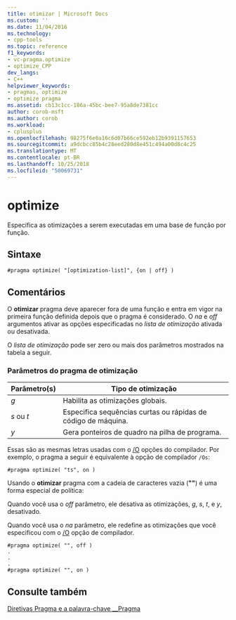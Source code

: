 ```yaml
---
title: otimizar | Microsoft Docs
ms.custom: ''
ms.date: 11/04/2016
ms.technology:
- cpp-tools
ms.topic: reference
f1_keywords:
- vc-pragma.optimize
- optimize_CPP
dev_langs:
- C++
helpviewer_keywords:
- pragmas, optimize
- optimize pragma
ms.assetid: cb13c1cc-186a-45bc-bee7-95a8de7381cc
author: corob-msft
ms.author: corob
ms.workload:
- cplusplus
ms.openlocfilehash: 98275f6e0a16c6d07b66ce592eb12b9391157653
ms.sourcegitcommit: a9dcbcc85b4c28eed280d8e451c494a00d8c4c25
ms.translationtype: MT
ms.contentlocale: pt-BR
ms.lasthandoff: 10/25/2018
ms.locfileid: "50069731"
---
```

# <a name="optimize"></a>optimize

Especifica as otimizações a serem executadas em uma base de função por função.

## <a name="syntax"></a>Sintaxe

```
#pragma optimize( "[optimization-list]", {on | off} )
```

## <a name="remarks"></a>Comentários

O **otimizar** pragma deve aparecer fora de uma função e entra em vigor na primeira função definida depois que o pragma é considerado. O *na* e *off* argumentos ativar as opções especificadas no *lista de otimização* ativada ou desativada.

O *lista de otimização* pode ser zero ou mais dos parâmetros mostrados na tabela a seguir.

### <a name="parameters-of-the-optimize-pragma"></a>Parâmetros do pragma de otimização

|Parâmetro(s)|Tipo de otimização|
|--------------------|--------------------------|
|*g*|Habilita as otimizações globais.|
|*s* ou *t*|Especifica sequências curtas ou rápidas de código de máquina.|
|*y*|Gera ponteiros de quadro na pilha de programa.|

Essas são as mesmas letras usadas com o [/O](../build/reference/o-options-optimize-code.md) opções do compilador. Por exemplo, o pragma a seguir é equivalente à opção de compilador `/Os`:

```
#pragma optimize( "ts", on )
```

Usando o **otimizar** pragma com a cadeia de caracteres vazia (**""**) é uma forma especial de política:

Quando você usa o *off* parâmetro, ele desativa as otimizações, *g*, *s*, *t*, e *y*, desativado.

Quando você usa o *na* parâmetro, ele redefine as otimizações que você especificou com o [/O](../build/reference/o-options-optimize-code.md) opção de compilador.

```
#pragma optimize( "", off )
.
.
.
#pragma optimize( "", on )
```

## <a name="see-also"></a>Consulte também

[Diretivas Pragma e a palavra-chave __Pragma](../preprocessor/pragma-directives-and-the-pragma-keyword.md)